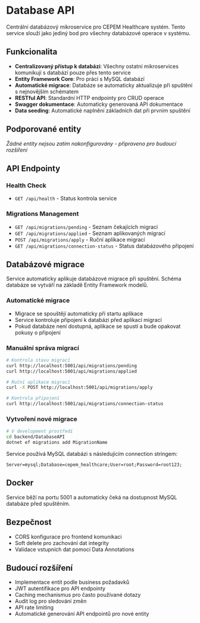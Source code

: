# Database API

Centrální databázový mikroservice pro CEPEM Healthcare systém. Tento service slouží jako jediný bod pro všechny databázové operace v systému.

## Funkcionalita

- **Centralizovaný přístup k databázi**: Všechny ostatní mikroservices komunikují s databází pouze přes tento service
- **Entity Framework Core**: Pro práci s MySQL databází
- **Automatické migrace**: Databáze se automaticky aktualizuje při spuštění s nejnovějším schématem
- **RESTful API**: Standardní HTTP endpointy pro CRUD operace
- **Swagger dokumentace**: Automaticky generovaná API dokumentace
- **Data seeding**: Automatické naplnění základních dat při prvním spuštění

## Podporované entity

*Žádné entity nejsou zatím nakonfigurovány - připraveno pro budoucí rozšíření*

## API Endpointy

### Health Check
- `GET /api/health` - Status kontrola service

### Migrations Management
- `GET /api/migrations/pending` - Seznam čekajících migrací
- `GET /api/migrations/applied` - Seznam aplikovaných migrací
- `POST /api/migrations/apply` - Ruční aplikace migrací
- `GET /api/migrations/connection-status` - Status databázového připojení

## Databázové migrace

Service automaticky aplikuje databázové migrace při spuštění. Schéma databáze se vytváří na základě Entity Framework modelů.

### Automatické migrace
- Migrace se spouštějí automaticky při startu aplikace
- Service kontroluje připojení k databázi před aplikací migrací
- Pokud databáze není dostupná, aplikace se spustí a bude opakovat pokusy o připojení

### Manuální správa migrací
```bash
# Kontrola stavu migrací
curl http://localhost:5001/api/migrations/pending
curl http://localhost:5001/api/migrations/applied

# Ruční aplikace migrací
curl -X POST http://localhost:5001/api/migrations/apply

# Kontrola připojení
curl http://localhost:5001/api/migrations/connection-status
```

### Vytvoření nové migrace
```bash
# V development prostředí
cd backend/DatabaseAPI
dotnet ef migrations add MigrationName
```

Service používá MySQL databázi s následujícím connection stringem:
```
Server=mysql;Database=cepem_healthcare;User=root;Password=root123;
```

## Docker

Service běží na portu 5001 a automaticky čeká na dostupnost MySQL databáze před spuštěním.

## Bezpečnost

- CORS konfigurace pro frontend komunikaci
- Soft delete pro zachování dat integrity
- Validace vstupních dat pomocí Data Annotations

## Budoucí rozšíření

- Implementace entit podle business požadavků
- JWT autentifikace pro API endpointy
- Caching mechanismus pro často používané dotazy
- Audit log pro sledování změn
- API rate limiting
- Automatické generování API endpointů pro nové entity

